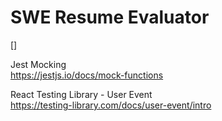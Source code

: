 # SWE Resume Evaluator

[]


Jest Mocking    
https://jestjs.io/docs/mock-functions

React Testing Library - User Event  
https://testing-library.com/docs/user-event/intro  